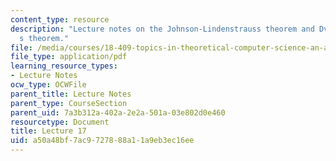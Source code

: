 ```yaml
---
content_type: resource
description: "Lecture notes on the Johnson-Lindenstrauss theorem and Dvoretsky\u2019\
  s theorem."
file: /media/courses/18-409-topics-in-theoretical-computer-science-an-algorithmists-toolkit-fall-2009/a50a48bf7ac9727888a11a9eb3ec16ee_MIT18_409F09_scribe17.pdf
file_type: application/pdf
learning_resource_types:
- Lecture Notes
ocw_type: OCWFile
parent_title: Lecture Notes
parent_type: CourseSection
parent_uid: 7a3b312a-402a-2e2a-501a-03e802d0e460
resourcetype: Document
title: Lecture 17
uid: a50a48bf-7ac9-7278-88a1-1a9eb3ec16ee
---
```

